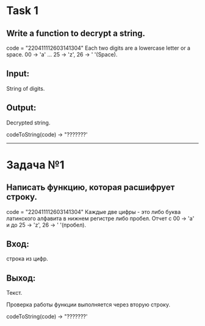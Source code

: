 # Task 1

## Write a function to decrypt a string.

code = "220411112603141304"
Each two digits are a lowercase letter or a space.
00 -> 'a' ... 25 -> 'z',
26 -> ' '(Space).

## Input:

String of digits.

## Output:

Decrypted string.

codeToString(code) -> "???????'

---

# Задача №1

## Написать функцию, которая расшифрует строку.

code = "220411112603141304"
Каждые две цифры - это либо буква латинского алфавита в нижнем регистре либо пробел.
Отчет с 00 -> 'a' и до 25 -> 'z', 26 -> ' '(пробел).

## Вход:

строка из цифр.

## Выход:

Текст.

Проверка работы функции выполняется через вторую строку.

codeToString(code) -> "???????'
